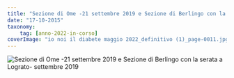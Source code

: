 ```yaml
---
title: "Sezione di Ome -21 settembre 2019 e Sezione di Berlingo con la serata a Lograto- settembre 2019"
date: "17-10-2015"
taxonomy: 
    tag: [anno-2022-in-corso]
coverImage: "io noi il diabete maggio 2022_definitivo (1)_page-0011.jpg"
---
```


![Sezione di Ome -21 settembre 2019 e Sezione di Berlingo con la serata a Lograto- settembre 2019](images/io%20noi%20il%20diabete%20maggio%202022_definitivo%20(1)_page-0011.jpg)
